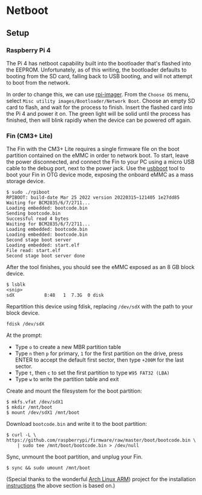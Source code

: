 # Netboot

## Setup

### Raspberry Pi 4

The Pi 4 has netboot capability built into the bootloader that's flashed into the EEPROM. Unfortunately, as of this writing, the bootloader defaults to booting from the SD card, falling back to USB booting, and will not attempt to boot from the network.

In order to change this, we can use [rpi-imager](https://github.com/raspberrypi/rpi-imager). From the `Choose OS` menu, select `Misc utility images/Bootloader/Network Boot`. Choose an empty SD card to flash, and wait for the process to finish. Insert the flashed card into the Pi 4 and power it on. The green light will be solid until the process has finished, then will blink rapidly when the device can be powered off again.

### Fin (CM3+ Lite)

The Fin with the CM3+ Lite requires a single firmware file on the boot partition contained on the eMMC in order to network boot. To start, leave the power disconnected, and connect the Fin to your PC using a micro USB cable to the debug port, next to the power jack. Use the [usbboot](https://github.com/raspberrypi/usbboot) tool to boot your Fin in OTG device mode, exposing the onboard eMMC as a mass storage device.

```
$ sudo ./rpiboot
RPIBOOT: build-date Mar 25 2022 version 20220315~121405 1e27dd85
Waiting for BCM2835/6/7/2711...
Loading embedded: bootcode.bin
Sending bootcode.bin
Successful read 4 bytes
Waiting for BCM2835/6/7/2711...
Loading embedded: bootcode.bin
Loading embedded: bootcode.bin
Second stage boot server
Loading embedded: start.elf
File read: start.elf
Second stage boot server done
```

After the tool finishes, you should see the eMMC exposed as an 8 GB block device.

```
$ lsblk
<snip>
sdX           8:48   1  7.3G  0 disk
```

Repartition this device using fdisk, replacing `/dev/sdX` with the path to your block device.

`fdisk /dev/sdX`

At the prompt:
* Type `o` to create a new MBR partition table
* Type `n` then `p` for primary, `1` for the first partition on the drive, press ENTER to accept the default first sector, then type `+200M` for the last sector.
* Type `t`, then `c` to set the first partition to type `W95 FAT32 (LBA)`
* Type `w` to write the partition table and exit

Create and mount the filesystem for the boot partition:
```
$ mkfs.vfat /dev/sdX1
$ mkdir /mnt/boot
$ mount /dev/sdX1 /mnt/boot
```

Download `bootcode.bin` and write it to the boot partition:
```
$ curl -L \
https://github.com/raspberrypi/firmware/raw/master/boot/bootcode.bin \
    | sudo tee /mnt/boot/bootcode.bin > /dev/null
```

Sync, unmount the boot partition, and unplug your Fin.
```
$ sync && sudo umount /mnt/boot
```

(Special thanks to the wonderful [Arch Linux ARM](https://archlinuxarm.org)) project for the installation [instructions](https://archlinuxarm.org/platforms/armv8/broadcom/raspberry-pi-3) the above section is based on.)
